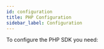 ```yaml
---
id: configuration
title: PHP Configuration
sidebar_label: Configuration
---
```


To configure the PHP SDK you need:

```

```
